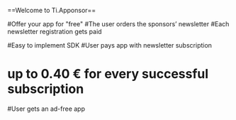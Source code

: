 ==Welcome to Ti.Apponsor==

#Offer your app for "free"
#The user orders the sponsors’ newsletter
#Each newsletter registration gets paid


#Easy to implement SDK
#User pays app with newsletter subscription
# up to 0.40 € for every successful subscription
#User gets an ad-free app
